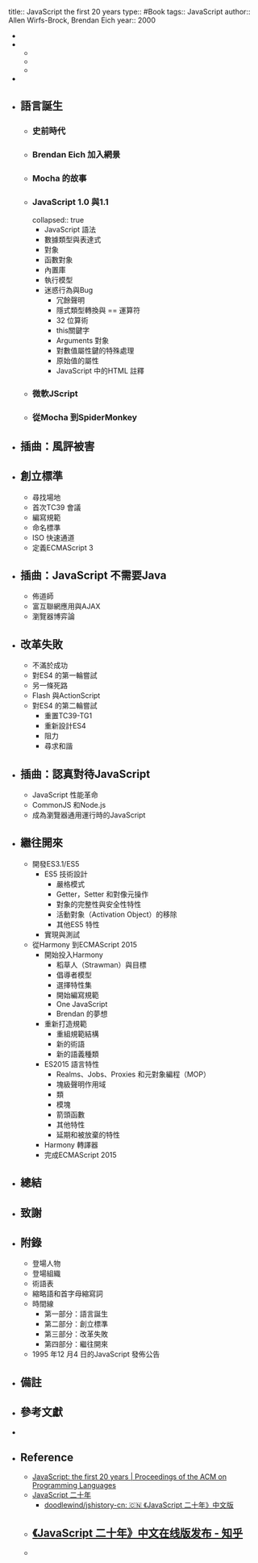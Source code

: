 title:: JavaScript the first 20 years
type:: #Book
tags:: JavaScript
author:: Allen Wirfs-Brock, Brendan Eich
year:: 2000

-
-
	-
	-
	-
-
- ## 語言誕生
	- ### 史前時代
	- ### Brendan Eich 加入網景
	- ### Mocha 的故事
	- ### JavaScript 1.0 與1.1
	  collapsed:: true
		- JavaScript 語法
		- 數據類型與表達式
		- 對象
		- 函數對象
		- 內置庫
		- 執行模型
		- 迷惑行為與Bug
			- 冗餘聲明
			- 隱式類型轉換與 == 運算符
			- 32 位算術
			- this關鍵字
			- Arguments 對象
			- 對數值屬性鍵的特殊處理
			- 原始值的屬性
			- JavaScript 中的HTML 註釋
	- ### 微軟JScript
	- ### 從Mocha 到SpiderMonkey
- ## 插曲：風評被害
- ## 創立標準
	- 尋找場地
	- 首次TC39 會議
	- 編寫規範
	- 命名標準
	- ISO 快速通道
	- 定義ECMAScript 3
- ## 插曲：JavaScript 不需要Java
	- 佈道師
	- 富互聯網應用與AJAX
	- 瀏覽器博弈論
- ## 改革失敗
	- 不滿於成功
	- 對ES4 的第一輪嘗試
	- 另一條死路
	- Flash 與ActionScript
	- 對ES4 的第二輪嘗試
		- 重置TC39-TG1
		- 重新設計ES4
		- 阻力
		- 尋求和諧
- ## 插曲：認真對待JavaScript
	- JavaScript 性能革命
	- CommonJS 和Node.js
	- 成為瀏覽器通用運行時的JavaScript
- ## 繼往開來
	- 開發ES3.1/ES5
		- ES5 技術設計
			- 嚴格模式
			- Getter，Setter 和對像元操作
			- 對象的完整性與安全性特性
			- 活動對象（Activation Object）的移除
			- 其他ES5 特性
		- 實現與測試
	- 從Harmony 到ECMAScript 2015
		- 開始投入Harmony
			- 稻草人（Strawman）與目標
			- 倡導者模型
			- 選擇特性集
			- 開始編寫規範
			- One JavaScript
			- Brendan 的夢想
		- 重新打造規範
			- 重組規範結構
			- 新的術語
			- 新的語義種類
		- ES2015 語言特性
			- Realms、Jobs、Proxies 和元對象編程（MOP）
			- 塊級聲明作用域
			- 類
			- 模塊
			- 箭頭函數
			- 其他特性
			- 延期和被放棄的特性
		- Harmony 轉譯器
		- 完成ECMAScript 2015
- ## 總結
- ## 致謝
- ## 附錄
	- 登場人物
	- 登場組織
	- 術語表
	- 縮略語和首字母縮寫詞
	- 時間線
		- 第一部分：語言誕生
		- 第二部分：創立標準
		- 第三部分：改革失敗
		- 第四部分：繼往開來
	- 1995 年12 月4 日的JavaScript 發佈公告
- ## 備註
- ## 參考文獻
-
- ## Reference
	- [JavaScript: the first 20 years | Proceedings of the ACM on Programming Languages](https://dl.acm.org/doi/10.1145/3386327)
	- [JavaScript 二十年](https://cn.history.js.org/)
		- [doodlewind/jshistory-cn: 🇨🇳 《JavaScript 二十年》中文版](https://github.com/doodlewind/jshistory-cn)
	- [《JavaScript 二十年》中文在线版发布 - 知乎](https://zhuanlan.zhihu.com/p/257990478)
		-
	-